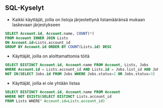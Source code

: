 ## SQL-Kyselyt

* Kaikki käyttäjät, joilla on listoja järjestettynä listamääränsä mukaan laskevaan järjestykseen
```sql
SELECT Account.id, Account.name, COUNT(*) 
FROM Account INNER JOIN Lists 
ON Account.id=Lists.account_id 
GROUP BY Account.id ORDER BY COUNT(Lists.id) DESC
```

* Käyttäjät, joilla on aloittamattomia töitä
```sql
SELECT DISTINCT Account.id, Account.name FROM Account, Lists, Jobs
WHERE Account.id = Lists.account_id AND Lists.id = Jobs.list_id AND Jobs.id 
NOT IN(SELECT Jobs.id FROM Jobs WHERE Jobs.status=2 OR Jobs.status=3)
```

* Käyttäjät, joilla ei ole yhtään listaa
```sql
SELECT DISTINCT Account.id, Account.name FROM Account 
WHERE NOT EXISTS(SELECT DISTINCT Lists.account_id 
FROM Lists WHERE" Account.id=Lists.account_id)
```
